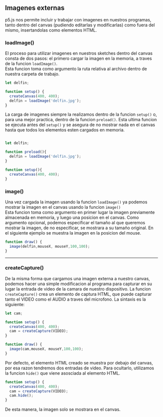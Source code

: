## Imagenes externas  
p5.js nos permite incluir y trabajar con imagenes en nuestros programas, tanto dentro del canvas (pudiendo editarlas y modificarlas) como fuera del mismo, insertandolas como elementos HTML.  

### loadImage()
El proceso para utilizar imagenes en nuestros sketches dentro del canvas consta de dos pasos: el primero cargar la imagen en la memoria, a traves de la funcion `loadImage()`.  
Esta funcion toma como argumento la ruta relativa al archivo dentro de nuestra carpeta de trabajo.  

```javascript
let delfin;

function setup() {
  createCanvas(400, 400);
  delfin = loadImage('delfin.jpg');
}
```
La carga de imagenes siempre la realizamos dentro de la funcion `setup()` o, para una mejor practica, dentro de la funcion `preload()`. Esta ultima funcion se ejecuta antes del `setup()` y se asegura de no mostrar nada en el canvas hasta que todos los elementos esten cargados en memoria.

```javascript

let delfin;

function preload(){
  delfin = loadImage('delfin.jpg');
}

function setup(){
  createCanvas(400, 400);
}
```

### image()  
Una vez cargada la imagen usando la funcion `loadImage()` ya podemos mostrar la imagen en el canvas usando la funcion `image()`  
Esta funcion toma como argumento en primer lugar la imagen previamente almacenada en memoria, y luego una posicion en el canvas. Como argumento opcional, podemos especificar el tamaño al que queremos mostrar la imagen, de no especificar, se mostrara a su tamaño original.
En el siguiente ejemplo se muestra la imagen en la posicion del mouse.
```javascript
function draw() {
  image(delfin,mouseX, mouseY,100,100);
}
```
---  
### createCapture()
De la misma forma que cargamos una imagen externa a nuestro canvas, podemos hacer una simple modificacion al programa para capturar en su lugar la entrada de video de la camara de nuestro dispositivo.
La funcion `createCapture()` crea un elemento de captura HTML, que puede capturar tanto el VIDEO como el AUDIO a traves del microfono. La sintaxis es la siguiente:

```javascript  
let cam;

function setup() {
  createCanvas(400, 400);
  cam = createCapture(VIDEO);
}

function draw() {
  image(cam,mouseX, mouseY,100,100);
}
```
Por defecto, el elemento HTML creado se muestra por debajo del canvas, por esa razon tendremos dos entradas de video. Para ocultarlo, utilizamos la funcion `hide()` que viene asosciada al elemento HTML.
```javascript
function setup() {
  createCanvas(400, 400);
  cam = createCapture(VIDEO);
  cam.hide();
}
```
De esta manera, la imagen solo se mostrara en el canvas.

